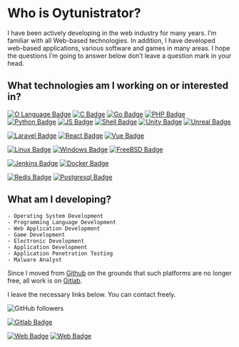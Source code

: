 # Who is Oytunistrator? 

I have been actively developing in the web industry for many years. I’m familiar with all Web-based technologies.
In addition, I have developed web-based applications, various software and games in many areas. I hope the questions I’m going to answer below don’t leave a question mark in your head.

## What technologies am I working on or interested in? 

[![O Language Badge](https://img.shields.io/badge/OLANG-purple?style=for-the-badge)](#)
[![C Badge](https://img.shields.io/badge/C/c++-blue?style=for-the-badge&logo=c&logoColor=white)](#) 
[![Go Badge](https://img.shields.io/badge/Go-9cf?style=for-the-badge&logo=go&logoColor=white)](#)
[![PHP Badge](https://img.shields.io/badge/PHP-777BB4?style=for-the-badge&logo=php&logoColor=white)](#) 
[![Python Badge](https://img.shields.io/badge/Python-3776AB?style=for-the-badge&logo=python&logoColor=white)](#)
[![JS Badge](https://img.shields.io/badge/JS-yellow?style=for-the-badge&logo=javascript&logoColor=white)](#) 
[![Shell Badge](https://img.shields.io/badge/Shell-green?style=for-the-badge&logo=gnu-bash&logoColor=black)](#)
[![Unity Badge](https://img.shields.io/badge/Unity-white?style=for-the-badge&logo=unity&logoColor=black)](#)
[![Unreal Badge](https://img.shields.io/badge/Unreal-black?style=for-the-badge&logo=unrealengine&logoColor=white)](#)

[![Laravel Badge](https://img.shields.io/badge/Laravel-FF2D20?style=for-the-badge&logo=laravel&logoColor=white)](#)
[![React Badge](https://img.shields.io/badge/React-61DAFB?style=for-the-badge&logo=react&logoColor=white)](#)
[![Vue Badge](https://img.shields.io/badge/Vue-9cf?style=for-the-badge&logo=v&logoColor=white)](#)


[![Linux Badge](https://img.shields.io/badge/Linux-FCC624?style=for-the-badge&logo=linux&logoColor=black)](#)
[![Windows Badge](https://img.shields.io/badge/Windows-blue?style=for-the-badge&logo=windows&logoColor=white)](#)
[![FreeBSD Badge](https://img.shields.io/badge/Unix-AB2B28?style=for-the-badge&logo=freebsd&logoColor=white)](#)


[![Jenkins Badge](https://img.shields.io/badge/Jenkins-D24939?style=for-the-badge&logo=jenkins&logoColor=white)](#)
[![Docker Badge](https://img.shields.io/badge/Docker-2496ED?style=for-the-badge&logo=docker&logoColor=white)](#)

[![Redis Badge](https://img.shields.io/badge/Redis-DC382D?style=for-the-badge&logo=redis&logoColor=white)](#)
[![Postgresql Badge](https://img.shields.io/badge/Postgresql-337691?style=for-the-badge&logo=postgresql&logoColor=white)](#)


## What am I developing?

```
- Operating System Development
- Programming Language Development
- Web Application Development
- Game Development
- Electronic Development
- Application Development
- Application Penetration Testing
- Malware Analyst
```

Since I moved from [Github](https://github.com/oytunistrator) on the grounds that such platforms are no longer free, all work is on [Gitlab](https://gitlab.com/oytunistrator). 

I leave the necessary links below. You can contact freely. 

![GitHub followers](https://img.shields.io/github/followers/oytunistrator?color=black&label=Oytunistrator&logo=github&logoColor=black&style=social)

[![Gitlab Badge](https://img.shields.io/badge/Gitlab-oytunistrator-red?style=for-the-badge&logo=gitlab&logoColor=white)](http://gitlab.com/oytunistrator)

[![Web Badge](https://img.shields.io/badge/Web-oytun.org-black?style=for-the-badge&logo=firefox&logoColor=white)](http://oytun.org)
[![Web Badge](https://img.shields.io/badge/Email-info%40oytun.org-blue?style=for-the-badge&logo=thunderbird&logoColor=white)](mailto:info@oytun.org)